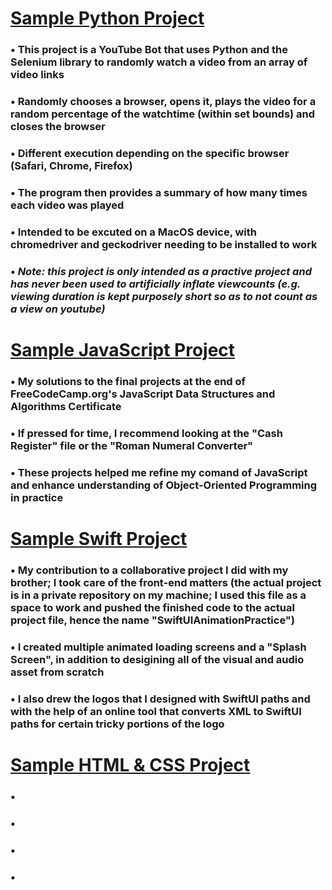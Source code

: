 # [Sample Python Project](https://github.com/DominiqueEberhard/Sample_Python_Project)
### • This project is a YouTube Bot that uses Python and the Selenium library to randomly watch a video from an array of video links
### • Randomly chooses a browser, opens it, plays the video for a random percentage of the watchtime (within set bounds) and closes the browser
### • Different execution depending on the specific browser (Safari, Chrome, Firefox)
### • The program then provides a summary of how many times each video was played
### • Intended to be excuted on a MacOS device, with chromedriver and geckodriver needing to be installed to work
### • *Note: this project is only intended as a practive project and has never been used to artificially inflate viewcounts (e.g. viewing duration is kept purposely short so as to not count as a view on youtube)*

# [Sample JavaScript Project](https://github.com/DominiqueEberhard/Sample_JavaScript_Projects)
### • My solutions to the final projects at the end of FreeCodeCamp.org's JavaScript Data Structures and Algorithms Certificate
### • If pressed for time, I recommend looking at the "Cash Register" file or the "Roman Numeral Converter"
### • These projects helped me refine my comand of JavaScript and enhance understanding of Object-Oriented Programming in practice

# [Sample Swift Project](https://github.com/DominiqueEberhard/Sample_Swift_Project)
### • My contribution to a collaborative project I did with my brother; I took care of the front-end matters (the actual project is in a private repository on my machine; I used this file as a space to work and pushed the finished code to the actual project file, hence the name "SwiftUIAnimationPractice")
### • I created multiple animated loading screens and a "Splash Screen", in addition to desigining all of the visual and audio asset from scratch
### • I also drew the logos that I designed with SwiftUI paths and with the help of an online tool that converts XML to SwiftUI paths for certain tricky portions of the logo
### 

# [Sample HTML & CSS Project](https://github.com/DominiqueEberhard/Sample_HTML-CSS_Project)
### •
### •
### •
### •
